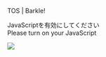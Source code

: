 TOS | Barkle!

JavaScriptを有効にしてください  
Please turn on your JavaScript

![](/static-assets/splash.png?1729752906807)